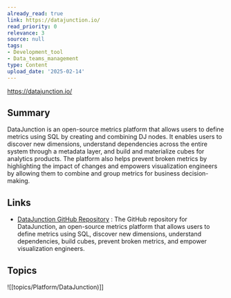 ```yaml
---
already_read: true
link: https://datajunction.io/
read_priority: 0
relevance: 3
source: null
tags:
- Development_tool
- Data_teams_management
type: Content
upload_date: '2025-02-14'
---
```


https://datajunction.io/
## Summary

DataJunction is an open-source metrics platform that allows users to define metrics using SQL by creating and combining DJ nodes. It enables users to discover new dimensions, understand dependencies across the entire system through a metadata layer, and build and materialize cubes for analytics products. The platform also helps prevent broken metrics by highlighting the impact of changes and empowers visualization engineers by allowing them to combine and group metrics for business decision-making.
## Links

- [DataJunction GitHub Repository](https://github.com/DataJunction/dj) : The GitHub repository for DataJunction, an open-source metrics platform that allows users to define metrics using SQL, discover new dimensions, understand dependencies, build cubes, prevent broken metrics, and empower visualization engineers.

## Topics

![[topics/Platform/DataJunction)]]